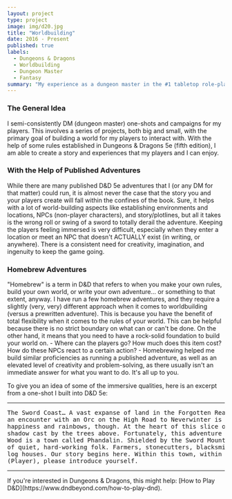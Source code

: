 ```yaml
---
layout: project
type: project
image: img/d20.jpg
title: "Worldbuilding"
date: 2016 - Present
published: true
labels:
  - Dungeons & Dragons
  - Worldbuilding
  - Dungeon Master
  - Fantasy
summary: "My experience as a dungeon master in the #1 tabletop role-playing game."
---
```

### The General Idea
I semi-consistently DM (dungeon master) one-shots and campaigns for my players. This involves a series of projects, both big and small, with the primary goal of building a world for my players to interact with. With the help of some rules established in Dungeons & Dragons 5e (fifth edition), I am able to create a story and experiences that my players and I can enjoy.

### With the Help of Published Adventures
While there are many published D&D 5e adventures that I (or any DM for that matter) could run, it is almost never the case that the story you and your players create will fall within the confines of the book. Sure, it helps with a lot of world-building aspects like establishing environments and locations, NPCs (non-player characters), and story/plotlines, but all it takes is the wrong roll or swing of a sword to totally derail the adventure. Keeping the players feeling immersed is very difficult, especially when they enter a location or meet an NPC that doesn't ACTUALLY exist (in writing, or anywhere). There is a consistent need for creativity, imagination, and ingenuity to keep the game going.

### Homebrew Adventures
"Homebrew" is a term in D&D that refers to when you make your own rules, build your own world, or write your own adventure... or something to that extent, anyway. I have run a few homebrew adventures, and they require a slightly (very, very) different approach when it comes to worldbuilding (versus a prewritten adventure). This is because you have the benefit of total flexibility when it comes to the rules of your world. This can be helpful because there is no strict boundary on what can or can't be done. On the other hand, it means that you need to have a rock-solid foundation to build your world on. - Where can the players go? How much does this item cost? How do these NPCs react to a certain action? - Homebrewing helped me build similar proficiencies as running a published adventure, as well as an elevated level of creativity and problem-solving, as there usually isn't an immediate answer for what you want to do. It's all up to you.

To give you an idea of some of the immersive qualities, here is an excerpt from a one-shot I built into D&D 5e:
<hr>

<pre>
The Sword Coast… A vast expanse of land in the Forgotten Realms where men, monsters, and races of every kind coexist. A place where 
an encounter with an Orc on the High Road to Neverwinter is chivalrous and ends with shaken hands. That’s not to say it’s all 
happiness and rainbows, though. At the heart of this slice of the forgotten realms lies Neverwinter Wood - a monster-infested 
shadow cast by the trees above. Fortunately, this adventure doesn't begin in the midst of such danger. To the south of Neverwinter 
Wood is a town called Phandalin. Shielded by the Sword Mountains and bisected by the Triboar Trail, Phandalin is home to a plethora 
of quiet, hard-working folk. Farmers, stonecutters, blacksmiths, traders, prospectors, and children alike occupy its stone and 
log houses. Our story begins here. Within this town, within an inn, inside of a room, a Tiefling wakes up to another sunrise. 
(Player), please introduce yourself.
</pre>

<hr>
If you're interested in Dungeons & Dragons, this might help: [How to Play D&D](https://www.dndbeyond.com/how-to-play-dnd).

